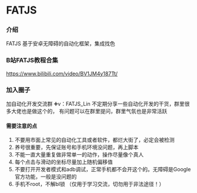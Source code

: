 # FATJS

### 介绍
FATJS 基于安卓无障碍的自动化框架，集成找色

### B站FATJS教程合集
https://www.bilibili.com/video/BV1JM4y187Tt/

### 加入圈子
加自动化开发交流群
➕v：FATJS_Lin
不定期分享一些自动化开发的干货，群里很多大佬也是做这个的，
有问题可以在群里提问，群里气氛也是非常活跃

#### 需要注意的点
1. 不要用市面上常见的自动化工具或者软件，都烂大街了，必定会被检测
2. 养号很重要，先保证账号和手机环境没问题，再上脚本
3. 不能一直大量重复做非常单一的动作，操作尽量像个真人
4. 每个点击与滑动的坐标尽量加上随机偏移值
5. 不要打开开发者模式和adb调试，正常手机都不会开这个的。无障碍是Google官方功能，一般是没问题的
6. 手机不root，不解bl锁
（仅用于学习交流，切勿用于非法途径！）
